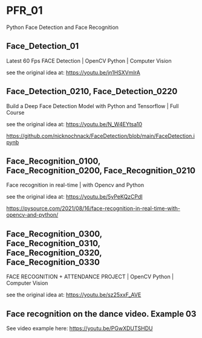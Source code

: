 # PFR_01
Python Face Detection and Face Recognition

## Face_Detection_01
Latest 60 Fps FACE Detection | OpenCV Python | Computer Vision

see the original idea at:  https://youtu.be/jn1HSXVmIrA

## Face_Detection_0210, Face_Detection_0220 
Build a Deep Face Detection Model with Python and Tensorflow | Full Course

see the original idea at:  https://youtu.be/N_W4EYtsa10

https://github.com/nicknochnack/FaceDetection/blob/main/FaceDetection.ipynb

## Face_Recognition_0100, Face_Recognition_0200, Face_Recognition_0210

Face recognition in real-time | with Opencv and Python

see the original idea at:  https://youtu.be/5yPeKQzCPdI

https://pysource.com/2021/08/16/face-recognition-in-real-time-with-opencv-and-python/

## Face_Recognition_0300, Face_Recognition_0310, Face_Recognition_0320, Face_Recognition_0330
FACE RECOGNITION + ATTENDANCE PROJECT | OpenCV Python | Computer Vision

see the original idea at:  https://youtu.be/sz25xxF_AVE

## Face recognition on the dance video. Example 03
See video example here: https://youtu.be/PGwXDUTSHDU
